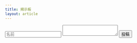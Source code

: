 ```yaml
---
title: 掲示板
layout: article
---
```


<style>
body header nav ul li:nth-child(4) a{
    border-bottom: 2px solid #f44336;
}
</style>

<div id="poster_block"></div>
<form action="https://www.yamaguchi.tech/cgi-bin/post_poster.cgi" method="get">
    <input placeholder="名前" type="text" name="name">
    <textarea name="text"></textarea>
    <input type="submit" value="投稿">
</form>

<link rel="stylesheet" href="bbs.css">

<script>
function htmlesc(str) {
    return str.replace(/&/g, '&amp;')
    .replace(/</g, '&lt;')
    .replace(/>/g, '&gt;')
    .replace(/"/g, '&quot;')
    .replace(/'/g, '&#039;')
    .replace(/&lt;br&gt;/g, '<br>')
    .replace(/&amp;#44;/g, '&#44;')
}

let r = new XMLHttpRequest
r.open("GET", "https://www.yamaguchi.tech/cgi-bin/get_poster.cgi")
r.send()
let posters
r.onload = function(e){
    let posters_csv = e.target.response
    posters = posters_csv.split(/\n/)
    posters = posters.filter(Boolean)
    posters = posters.map(function(e){
        return e.split(/\,\s?/)
    })
    let str = ""
    for(let i in posters){
        let e = new Era(posters[i][0])
        e.setHours(e.getHours() + 9)
        str += `
        <section>
            <span class="bbs_id">${i}</span>
            <span class="bbs_name">${htmlesc(posters[i][3])}</span>
            <time>${e.getWareki()}${e.getHours()}時${e.getMinutes()}分${e.getSeconds()}秒</time>
            <div class="poster">${htmlesc(posters[i][1])}</div>
        </section>`
    }
    poster_block.innerHTML = str
}
</script>